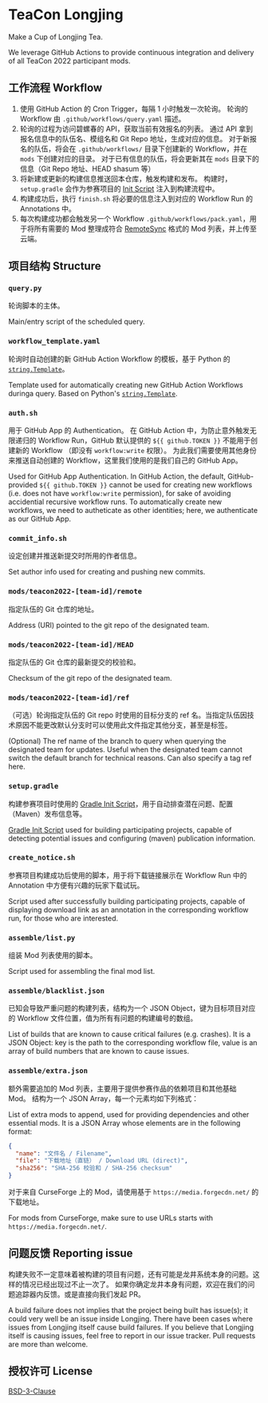 # TeaCon Longjing

Make a Cup of Longjing Tea.

We leverage GitHub Actions to provide continuous integration and delivery of all TeaCon 2022 participant mods.

## 工作流程 Workflow

  1. 使用 GitHub Action 的 Cron Trigger，每隔 1 小时触发一次轮询。
     轮询的 Workflow 由 `.github/workflows/query.yaml` 描述。
  2. 轮询的过程为访问碧螺春的 API，获取当前有效报名的列表。
     通过 API 拿到报名信息中的队伍名、模组名和 Git Repo 地址，生成对应的信息。
     对于新报名的队伍，将会在 `.github/workflows/` 目录下创建新的 Workflow，并在 `mods` 下创建对应的目录。
     对于已有信息的队伍，将会更新其在 `mods` 目录下的信息（Git Repo 地址、HEAD shasum 等）
  3. 将新建或更新的构建信息推送回本仓库，触发构建和发布。
     构建时，`setup.gradle` 会作为参赛项目的 [Init Script][ref-2] 注入到构建流程中。
  4. 构建成功后，执行 `finish.sh` 将必要的信息注入到对应的 Workflow Run 的 Annotations 中。
  5. 每次构建成功都会触发另一个 Workflow `.github/workflows/pack.yaml`，用于将所有需要的 Mod 整理成符合
     [RemoteSync](https://github.com/teaconmc/RemoteSync) 格式的 Mod 列表，并上传至云端。

[ref-2]: https://docs.gradle.org/current/userguide/init_scripts.html

## 项目结构 Structure

### `query.py`

轮询脚本的主体。

Main/entry script of the scheduled query.

### `workflow_template.yaml`

轮询时自动创建的新 GitHub Action Workflow 的模板，基于 Python 的 [`string.Template`][ref-3]。

Template used for automatically creating new GitHub Action Workflows duringa query. 
Based on Python's [`string.Template`][ref-3].

[ref-3]: https://docs.python.org/3/library/string.html#string.Template

### `auth.sh`

用于 GitHub App 的 Authentication。
在 GitHub Action 中，为防止意外触发无限递归的 Workflow Run，GitHub 默认提供的 `${{ github.TOKEN }}` 不能用于创建新的 Workflow
（即没有 `workflow:write` 权限）。
为此我们需要使用其他身份来推送自动创建的 Workflow，这里我们使用的是我们自己的 GitHub App。

Used for GitHub App Authentication.
In GitHub Action, the default, GitHub-provided `${{ github.TOKEN }}` cannot be used for creating new workflows 
(i.e. does not have `workflow:write` permission), for sake of avoiding accidential recursive workflow runs. 
To automatically create new workflows, we need to autheticate as other identities; here, we authenticate as 
our GitHub App.

### `commit_info.sh`

设定创建并推送新提交时所用的作者信息。

Set author info used for creating and pushing new commits.

### `mods/teacon2022-[team-id]/remote`

指定队伍的 Git 仓库的地址。

Address (URI) pointed to the git repo of the designated team.

### `mods/teacon2022-[team-id]/HEAD`

指定队伍的 Git 仓库的最新提交的校验和。

Checksum of the git repo of the designated team.

### `mods/teacon2022-[team-id]/ref`

（可选）轮询指定队伍的 Git repo 时使用的目标分支的 ref 名。当指定队伍因技术原因不能更改默认分支时可以使用此文件指定其他分支，甚至是标签。

(Optional) The ref name of the branch to query when querying the designated team for updates. 
Useful when the designated team cannot switch the default branch for technical reasons. 
Can also specify a tag ref here.

### `setup.gradle`

构建参赛项目时使用的 [Gradle Init Script][ref-2]，用于自动排查潜在问题、配置（Maven）发布信息等。

[Gradle Init Script][ref-2] used for building participating projects, capable of detecting potential issues 
and configuring (maven) publication information.

### `create_notice.sh`

参赛项目构建成功后使用的脚本，用于将下载链接展示在 Workflow Run 中的 Annotation 中方便有兴趣的玩家下载试玩。

Script used after successfully building participating projects, capable of displaying download link as an 
annotation in the corresponding workflow run, for those who are interested.

### `assemble/list.py`

组装 Mod 列表使用的脚本。

Script used for assembling the final mod list.

### `assemble/blacklist.json`

已知会导致严重问题的构建列表，结构为一个 JSON Object，键为目标项目对应的 Workflow 文件位置，值为所有有问题的构建编号的数组。

List of builds that are known to cause critical failures (e.g. crashes). 
It is a JSON Object: key is the path to the corresponding workflow file, value is an array of build numbers that are known to cause issues.

### `assemble/extra.json`

额外需要追加的 Mod 列表，主要用于提供参赛作品的依赖项目和其他基础 Mod。
结构为一个 JSON Array，每一个元素均如下列格式：

List of extra mods to append, used for providing dependencies and other essential mods. 
It is a JSON Array whose elements are in the following format:

```json
{
  "name": "文件名 / Filename",
  "file": "下载地址（直链） / Download URL (direct)",
  "sha256": "SHA-256 校验和 / SHA-256 checksum"
}
```

对于来自 CurseForge 上的 Mod，请使用基于 `https://media.forgecdn.net/` 的下载地址。

For mods from CurseForge, make sure to use URLs starts with `https://media.forgecdn.net/`.

## 问题反馈 Reporting issue

构建失败不一定意味着被构建的项目有问题，还有可能是龙井系统本身的问题。这样的情况已经出现过不止一次了。
如果你确定龙井本身有问题，欢迎在我们的问题追踪器内反馈。或是直接向我们发起 PR。

A build failure does not implies that the project being built has issue(s); it could very well be an issue inside Longjing. 
There have been cases where issues from Longjing itself cause build failures. 
If you believe that Longjing itself is causing issues, feel free to report in our issue tracker. 
Pull requests are more than welcome.

## 授权许可 License

[BSD-3-Clause](./LICENSE)
